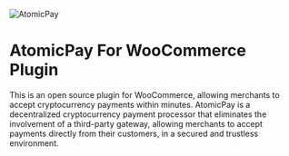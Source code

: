 ![AtomicPay](https://github.com/atomicpay/woocommerce-plugin/blob/master/templates/images/atomicpay-plugin-header.png)
# AtomicPay For WooCommerce Plugin
This is an open source plugin for WooCommerce, allowing merchants to accept cryptocurrency payments within minutes. AtomicPay is a decentralized cryptocurrency payment processor that eliminates the involvement of a third-party gateway, allowing merchants to accept payments directly from their customers, in a secured and trustless environment.
